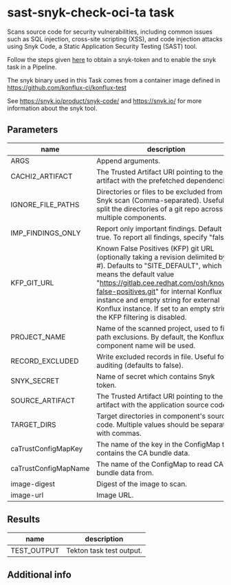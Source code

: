 # sast-snyk-check-oci-ta task

Scans source code for security vulnerabilities, including common issues such as SQL injection, cross-site scripting (XSS), and code injection attacks using Snyk Code, a Static Application Security Testing (SAST) tool.

Follow the steps given [here](https://konflux-ci.dev/docs/testing/build/snyk/) to obtain a snyk-token and to enable the snyk task in a Pipeline.

The snyk binary used in this Task comes from a container image defined in https://github.com/konflux-ci/konflux-test

See https://snyk.io/product/snyk-code/ and https://snyk.io/ for more information about the snyk tool.

## Parameters
|name|description|default value|required|
|---|---|---|---|
|ARGS|Append arguments.|""|false|
|CACHI2_ARTIFACT|The Trusted Artifact URI pointing to the artifact with the prefetched dependencies.|""|false|
|IGNORE_FILE_PATHS|Directories or files to be excluded from Snyk scan (Comma-separated). Useful to split the directories of a git repo across multiple components.|""|false|
|IMP_FINDINGS_ONLY|Report only important findings. Default is true. To report all findings, specify "false"|true|false|
|KFP_GIT_URL|Known False Positives (KFP) git URL (optionally taking a revision delimited by \#). Defaults to "SITE_DEFAULT", which means the default value "https://gitlab.cee.redhat.com/osh/known-false-positives.git" for internal Konflux instance and empty string for external Konflux instance. If set to an empty string, the KFP filtering is disabled.|SITE_DEFAULT|false|
|PROJECT_NAME|Name of the scanned project, used to find path exclusions. By default, the Konflux component name will be used.|""|false|
|RECORD_EXCLUDED|Write excluded records in file. Useful for auditing (defaults to false).|false|false|
|SNYK_SECRET|Name of secret which contains Snyk token.|snyk-secret|false|
|SOURCE_ARTIFACT|The Trusted Artifact URI pointing to the artifact with the application source code.||true|
|TARGET_DIRS|Target directories in component's source code. Multiple values should be separated with commas.|.|false|
|caTrustConfigMapKey|The name of the key in the ConfigMap that contains the CA bundle data.|ca-bundle.crt|false|
|caTrustConfigMapName|The name of the ConfigMap to read CA bundle data from.|trusted-ca|false|
|image-digest|Digest of the image to scan.||true|
|image-url|Image URL.||true|

## Results
|name|description|
|---|---|
|TEST_OUTPUT|Tekton task test output.|


## Additional info
